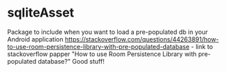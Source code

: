# sqliteAsset
Package to include when you want to load a pre-populated db in your Android application
https://stackoverflow.com/questions/44263891/how-to-use-room-persistence-library-with-pre-populated-database - 
link to stackoverflow papper "How to use Room Persistence Library with pre-populated database?" Good stuff! 
